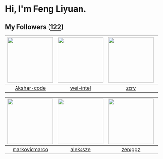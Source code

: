 # Hi, I'm Feng Liyuan.

## My Followers ([122](https://github.com/SunRunAway?tab=followers))

| <img src="https://avatars.githubusercontent.com/u/59618640?v=4" width="150" height="150" /> | <img src="https://avatars.githubusercontent.com/u/171114883?v=4" width="150" height="150" /> | <img src="https://avatars.githubusercontent.com/u/119645983?v=4" width="150" height="150" /> | <img src="https://avatars.githubusercontent.com/u/57785890?v=4" width="150" height="150" /> |
| :-----------------------------------------------------------------------------------------: | :------------------------------------------------------------------------------------------: | :------------------------------------------------------------------------------------------: | :-----------------------------------------------------------------------------------------: |
|                        [Akshar-code](https://github.com/Akshar-code)                        |                           [wei-intel](https://github.com/wei-intel)                          |                                [zcrv](https://github.com/zcrv)                               |                            [toum120](https://github.com/toum120)                            |

| <img src="https://avatars.githubusercontent.com/u/52882128?v=4" width="150" height="150" /> | <img src="https://avatars.githubusercontent.com/u/65283311?v=4" width="150" height="150" /> | <img src="https://avatars.githubusercontent.com/u/55519398?v=4" width="150" height="150" /> | <img src="https://avatars.githubusercontent.com/u/71307974?v=4" width="150" height="150" /> |
| :-----------------------------------------------------------------------------------------: | :-----------------------------------------------------------------------------------------: | :-----------------------------------------------------------------------------------------: | :-----------------------------------------------------------------------------------------: |
|                      [markovicmarco](https://github.com/markovicmarco)                      |                           [alekssze](https://github.com/alekssze)                           |                            [zeroggz](https://github.com/zeroggz)                            |                       [StevenJokess](https://github.com/StevenJokess)                       |